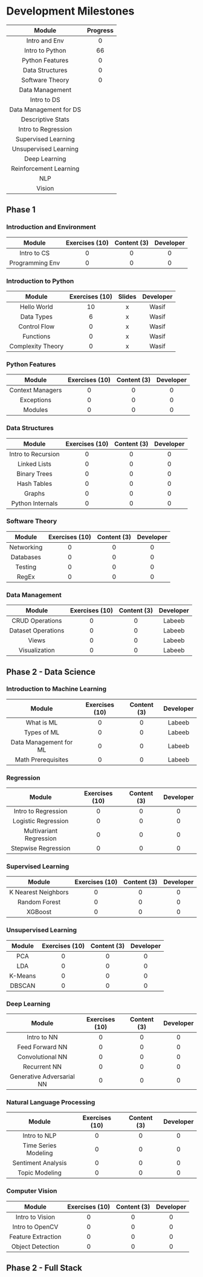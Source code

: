 # Development Milestones

|    Module              | Progress       | 
|:----------------------:|:--------------:|
| Intro and Env          | 0              |
| Intro to Python        | 66             |
| Python Features        | 0              |
| Data Structures        | 0              |
| Software Theory        | 0              |
| Data Management        | 
| Intro to DS            |
| Data Management for DS |
| Descriptive Stats      |
| Intro to Regression    |
| Supervised Learning    |
| Unsupervised Learning  |
| Deep Learning          |
| Reinforcement Learning |
| NLP                    |
| Vision                 | 

## Phase 1

### Introduction and Environment

|    Module         | Exercises (10) |  Content (3)  | Developer |
|:-----------------:|:--------------:|:-------------:|:---------:|
| Intro to CS       | 0              | 0             | 0         |
| Programming Env   | 0              | 0             | 0         |

### Introduction to Python

|    Module         | Exercises (10) |  Slides  | Developer |
|:-----------------:|:--------------:|:--------:|:---------:|
| Hello World       | 10             | x        | Wasif     |
| Data Types        | 6              | x        | Wasif     |
| Control Flow      | 0              | x        | Wasif     |
| Functions         | 0              | x        | Wasif     |
| Complexity Theory | 0              | x        | Wasif     |

### Python Features

|    Module         | Exercises (10) |  Content (3)  | Developer |
|:-----------------:|:--------------:|:-------------:|:---------:|
| Context Managers  | 0              | 0             | 0         |
| Exceptions        | 0              | 0             | 0         |
| Modules           | 0              | 0             | 0         |

### Data Structures

|    Module          | Exercises (10) |  Content (3)  | Developer |
|:------------------:|:--------------:|:-------------:|:---------:|
| Intro to Recursion | 0              | 0             | 0         |
| Linked Lists       | 0              | 0             | 0         |
| Binary Trees       | 0              | 0             | 0         |
| Hash Tables        | 0              | 0             | 0         |
| Graphs             | 0              | 0             | 0         |
| Python Internals   | 0              | 0             | 0         |

### Software Theory

|    Module         | Exercises (10) |  Content (3)  | Developer |
|:-----------------:|:--------------:|:-------------:|:---------:|
| Networking        | 0              | 0             | 0         |
| Databases         | 0              | 0             | 0         |
| Testing           | 0              | 0             | 0         |
| RegEx             | 0              | 0             | 0         |


### Data Management

|    Module          | Exercises (10) |  Content (3)  | Developer |
|:------------------:|:--------------:|:-------------:|:---------:|
| CRUD Operations    | 0              | 0             | Labeeb    |
| Dataset Operations | 0              | 0             | Labeeb    |
| Views              | 0              | 0             | Labeeb    |
| Visualization      | 0              | 0             | Labeeb    |

## Phase 2 - Data Science

### Introduction to Machine Learning

|    Module              | Exercises (10) |  Content (3)  | Developer |
|:----------------------:|:--------------:|:-------------:|:---------:|
| What is ML             | 0              | 0             | Labeeb    |
| Types of ML            | 0              | 0             | Labeeb    |
| Data Management for ML | 0              | 0             | Labeeb    |
| Math Prerequisites     | 0              | 0             | Labeeb    |

### Regression

|    Module               | Exercises (10) |  Content (3)  | Developer |
|:-----------------------:|:--------------:|:-------------:|:---------:|
| Intro to Regression     | 0              | 0             | 0         |
| Logistic Regression     | 0              | 0             | 0         |
| Multivariant Regression | 0              | 0             | 0         |
| Stepwise Regression     | 0              | 0             | 0         |

### Supervised Learning

|    Module               | Exercises (10) |  Content (3)  | Developer |
|:-----------------------:|:--------------:|:-------------:|:---------:|
| K Nearest Neighbors     | 0              | 0             | 0         |
| Random Forest           | 0              | 0             | 0         |
| XGBoost                 | 0              | 0             | 0         |
  
### Unsupervised Learning

|    Module | Exercises (10) |  Content (3)  | Developer |
|:---------:|:--------------:|:-------------:|:---------:|
| PCA       | 0              | 0             | 0         |
| LDA       | 0              | 0             | 0         |
| K-Means   | 0              | 0             | 0         |
| DBSCAN    | 0              | 0             | 0         |

### Deep Learning

|    Module                 | Exercises (10) |  Content (3)  | Developer |
|:-------------------------:|:--------------:|:-------------:|:---------:|
| Intro to NN               | 0              | 0             | 0         |
| Feed Forward NN           | 0              | 0             | 0         |
| Convolutional NN          | 0              | 0             | 0         |
| Recurrent NN              | 0              | 0             | 0         |
| Generative Adversarial NN | 0              | 0             | 0         |

### Natural Language Processing

|    Module            | Exercises (10) |  Content (3)  | Developer |
|:--------------------:|:--------------:|:-------------:|:---------:|
| Intro to NLP         | 0              | 0             | 0         |
| Time Series Modeling | 0              | 0             | 0         |
| Sentiment Analysis   | 0              | 0             | 0         |
| Topic Modeling       | 0              | 0             | 0         |

### Computer Vision

|    Module               | Exercises (10) |  Content (3)  | Developer |
|:-----------------------:|:--------------:|:-------------:|:---------:|
| Intro to Vision         | 0              | 0             | 0         |
| Intro to OpenCV         | 0              | 0             | 0         |
| Feature Extraction      | 0              | 0             | 0         |
| Object Detection        | 0              | 0             | 0         |

## Phase 2 - Full Stack

